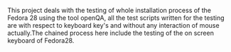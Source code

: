 This project deals with the testing of whole installation process of the Fedora 28 using the tool openQA, all the test scripts written for the testing are with respect to keyboard key's and without any interaction of mouse actually.The chained process here include the testing of the on screen keyboard of Fedora28.

